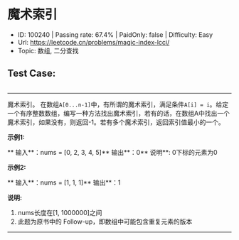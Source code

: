 # 魔术索引                                                           

* ID: 100240  | Passing rate: 67.4% | PaidOnly: false  | Difficulty: Easy 
* Url: https://leetcode.cn/problems/magic-index-lcci/ 
* Topic: 数组, 二分查找 

## Test Case: 
```

```



---
魔术索引。 在数组`A[0...n-1]`中，有所谓的魔术索引，满足条件`A[i] =
i`。给定一个有序整数数组，编写一种方法找出魔术索引，若有的话，在数组A中找出一个
魔术索引，如果没有，则返回-1。若有多个魔术索引，返回索引值最小的一个。

**示例1:**

** 输入**：nums = [0, 2, 3, 4, 5]** 输出**：0** 说明**: 0下标的元素为0

**示例2:**

** 输入**：nums = [1, 1, 1]** 输出**：1

**说明:**

1. nums长度在[1, 1000000]之间
2. 此题为原书中的 Follow-up，即数组中可能包含重复元素的版本

---